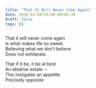 ```yaml
---
title: "That It Will Never Come Again"
date: 2020-03-04T16:00:00+05:30
draft: false
tags: []
---
```

That it will never come again  
Is what makes life so sweet.  
Believing what we don’t believe  
Does not exhilarate.

That if it be, it be at best  
An ablative estate --  
This instigates an appetite  
Precisely opposite
